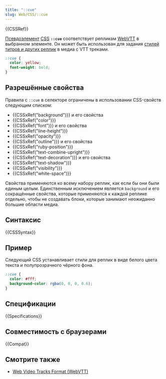 ```yaml
---
title: "::cue"
slug: Web/CSS/::cue
---
```

{{CSSRef}}

[Псевдоэлемент](/ru/docs/Web/CSS/Pseudo-elements) [CSS](/ru/docs/Web/CSS) **`::cue`** соответствует репликам [WebVTT](/ru/docs/Web/API/WebVTT_API) в выбранном элементе. Он может быть использован для задания [стилей титров и других реплик](/docs/Web/API/WebVTT_API#Styling_WebTT_cues) в медиа с VTT треками.

```css
::cue {
  color: yellow;
  font-weight: bold;
}
```

## Разрешённые свойства

Правила с `::cue` в селекторе ограничены в использовании CSS-свойств следующим списком:

- {{CSSxRef("background")}} и его свойства
- {{CSSxRef("color")}}
- {{CSSxRef("font")}} и его свойства
- {{CSSxRef("line-height")}}
- {{CSSxRef("opacity")}}
- {{CSSxRef("outline")}} и его свойства
- {{CSSxRef("ruby-position")}}
- {{CSSxRef("text-combine-upright")}}
- {{CSSxRef("text-decoration")}} и его свойства
- {{CSSxRef("text-shadow")}}
- {{CSSxRef("visibility")}}
- {{CSSxRef("white-space")}}

Свойства применяются ко всему набору реплик, как если бы они были единым целым. Единственным исключением является `background` и его сокращённые свойства, которые применяются к каждой реплике отдельно, чтобы не создавать блоки, которые занимают неожиданно большие области медиа.

## Синтаксис

{{CSSSyntax}}

## Пример

Следующий CSS устанавливает стили для реплик в виде белого цвета текста и полупрозрачного чёрного фона.

```css
::cue {
  color: #fff;
  background-color: rgba(0, 0, 0, 0.6);
}
```

## Спецификации

{{Specifications}}

## Совместимость с браузерами

{{Compat}}

## Смотрите также

- [Web Video Tracks Format (WebVTT)](/ru/docs/Web/API/WebVTT_API)
